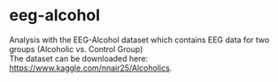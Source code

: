 # eeg-alcohol
Analysis with the EEG-Alcohol dataset which contains EEG data for two groups (Alcoholic vs. Control Group)<br>
The dataset can be downloaded here: https://www.kaggle.com/nnair25/Alcoholics.
